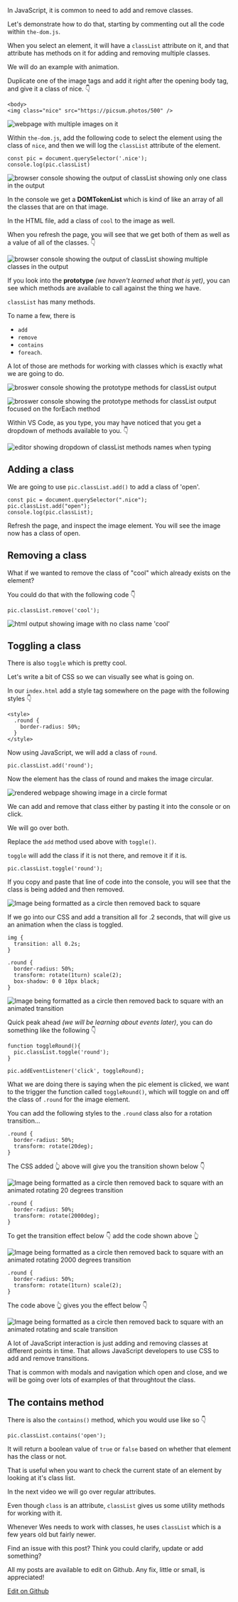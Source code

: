 In JavaScript, it is common to need to add and remove classes.

Let's demonstrate how to do that, starting by commenting out all the code within `the-dom.js`.

When you select an element, it will have a `classList` attribute on it, and that attribute has methods on it for adding and removing multiple classes.

We will do an example with animation.

Duplicate one of the image tags and add it right after the opening body tag, and give it a class of nice. 👇

```
<body>
<img class="nice" src="https://picsum.photos/500" />
```

  ![webpage with multiple images on it](https://wesbos.com/static/5ff4700fe3218922e17c487e44c2356e/aa440/1443.png "webpage with multiple images on it")

Within `the-dom.js`, add the following code to select the element using the class of `nice`, and then we will log the `classList` attribute of the element.

```
const pic = document.querySelector('.nice');
console.log(pic.classList)
```

  ![browser console showing the output of classList showing only one class in the output](https://wesbos.com/static/a30039acbbd3b742df3762e379d803a9/50e4b/237.png "browser console showing the output of classList showing only one class in the output")

In the console we get a **DOMTokenList** which is kind of like an array of all the classes that are on that image.

In the HTML file, add a class of `cool` to the image as well.

When you refresh the page, you will see that we get both of them as well as a value of all of the classes. 👇

  ![browser console showing the output of classList showing multiple classes in the output](https://wesbos.com/static/2361e1e33640c931c1f0b785152559e7/89a37/238.png "browser console showing the output of classList showing multiple classes in the output")

If you look into the **prototype** _(we haven't learned what that is yet)_, you can see which methods are available to call against the thing we have.

`classList` has many methods.

To name a few, there is

-   `add`
-   `remove`
-   `contains`
-   `foreach`.

A lot of those are methods for working with classes which is exactly what we are going to do.

  ![broswer console showing the prototype methods for classList output](https://wesbos.com/static/3a08b7a18947536201caf1edae31524f/d9489/239.png "broswer console showing the prototype methods for classList output")

  ![broswer console showing the prototype methods for classList output focused on the forEach method](https://wesbos.com/static/874a134225150d97c221e0b809187293/6a91e/240.png "broswer console showing the prototype methods for classList output focused on the forEach method")

Within VS Code, as you type, you may have noticed that you get a dropdown of methods available to you. 👇

  ![editor showing dropdown of classList methods names when typing](https://wesbos.com/static/56a4979801e15334448692e17b999759/3c024/241.png "editor showing dropdown of classList methods names when typing")

## [](https://wesbos.com/javascript/01-the-basics/variables-and-statements#adding-a-class)Adding a class

We are going to use `pic.classList.add()` to add a class of 'open'.

```
const pic = document.querySelector(".nice");
pic.classList.add("open");
console.log(pic.classList);
```

Refresh the page, and inspect the image element. You will see the image now has a class of open.

## [](https://wesbos.com/javascript/01-the-basics/variables-and-statements#removing-a-class)Removing a class

What if we wanted to remove the class of "cool" which already exists on the element?

You could do that with the following code 👇

```
pic.classList.remove('cool');
```

  ![html output showing image with no class name 'cool'](https://wesbos.com/static/48c5286284c7420711295b1a1aec3847/508ef/242.png "html output showing image with no class name 'cool'")

## [](https://wesbos.com/javascript/01-the-basics/variables-and-statements#toggling-a-class)Toggling a class

There is also `toggle` which is pretty cool.

Let's write a bit of CSS so we can visually see what is going on.

In our `index.html` add a style tag somewhere on the page with the following styles 👇

```
<style>
  .round {
    border-radius: 50%;
  }
</style>
```

Now using JavaScript, we will add a class of `round`.

```
pic.classList.add('round');
```

Now the element has the class of round and makes the image circular.

  ![rendered webpage showing image in a circle format](https://wesbos.com/static/7cd2dbbc3fd26b3af078d7018eb88ba4/aa440/1444.png "rendered webpage showing image in a circle format")

We can add and remove that class either by pasting it into the console or on click.

We will go over both.

Replace the `add` method used above with `toggle()`.

`toggle` will add the class if it is not there, and remove it if it is.

```
pic.classList.toggle('round');
```

If you copy and paste that line of code into the console, you will see that the class is being added and then removed.

![Image being formatted as a circle then removed back to square](https://wesbos.com/09872ba73ee83040b877b4be7dbacce6/round.gif)

If we go into our CSS and add a transition all for .2 seconds, that will give us an animation when the class is toggled.

```
img {
  transition: all 0.2s;
}

.round {
  border-radius: 50%;
  transform: rotate(1turn) scale(2);
  box-shadow: 0 0 10px black;
}
```

![Image being formatted as a circle then removed back to square with an animated transition](https://wesbos.com/eb4e59a93a8dbf214d3f73d5439f8b5a/round-transition.gif)

Quick peak ahead _(we will be learning about events later)_, you can do something like the following 👇

```
function toggleRound(){
  pic.classList.toggle('round');
}

pic.addEventListener('click', toggleRound);
```

What we are doing there is saying when the pic element is clicked, we want to the trigger the function called `toggleRound()`, which will toggle on and off the class of `.round` for the image element.

You can add the following styles to the `.round` class also for a rotation transition...

```
.round {
  border-radius: 50%;
  transform: rotate(20deg);
}
```

The CSS added 👆 above will give you the transition shown below 👇

![Image being formatted as a circle then removed back to square with an animated rotating 20 degrees transition](https://wesbos.com/cc5b7fd767e15e4ff487ffc298ebebcf/transition1.gif)

```
.round {
  border-radius: 50%;
  transform: rotate(2000deg);
}
```

To get the transition effect below 👇 add the code shown above 👆

![Image being formatted as a circle then removed back to square with an animated rotating 2000 degrees transition](https://wesbos.com/226b065150032e0adb3e4ed11c2d601e/transition2.gif)

```
.round {
  border-radius: 50%;
  transform: rotate(1turn) scale(2);
}
```

The code above 👆 gives you the effect below 👇

![Image being formatted as a circle then removed back to square with an animated rotating and scale transition](https://wesbos.com/8516c16c604110902c79b61ea6293531/transition3.gif)

A lot of JavaScript interaction is just adding and removing classes at different points in time. That allows JavaScript developers to use CSS to add and remove transitions.

That is common with modals and navigation which open and close, and we will be going over lots of examples of that throughtout the class.

## [](https://wesbos.com/javascript/01-the-basics/variables-and-statements#the-contains-method)The contains method

There is also the `contains()` method, which you would use like so 👇

```
pic.classList.contains('open');
```

It will return a boolean value of `true` or `false` based on whether that element has the class or not.

That is useful when you want to check the current state of an element by looking at it's class list.

In the next video we will go over regular attributes.

Even though `class` is an attribute, `classList` gives us some utility methods for working with it.

Whenever Wes needs to work with classes, he uses `classList` which is a few years old but fairly newer.

Find an issue with this post? Think you could clarify, update or add something?

All my posts are available to edit on Github. Any fix, little or small, is appreciated!

[Edit on Github](https://github.com/wesbos/wesbos/tree/master/src/javascript/04-the-dom/23-working-with-classes/23-working-with-classes.mdx)
